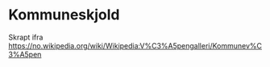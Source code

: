 # Kommuneskjold

Skrapt ifra https://no.wikipedia.org/wiki/Wikipedia:V%C3%A5pengalleri/Kommunev%C3%A5pen
